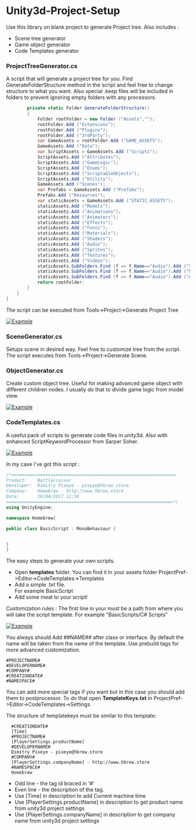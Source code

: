 # Unity3d-Project-Setup
Use this library on blank project to generate Project tree.
Also includes :
- Scene tree generator
- Game object generator
- Code Templates generator

### ProjectTreeGenerator.cs ###
A script that will generate a project tree for you. 
Find GenerateFolderStructure method in the script and feel free to change structure to what you want. Also special .keep files will be included in folders to prevent ignoring empty folders with any processors.
```csharp
        private static Folder GenerateFolderStructure()
        {
            Folder rootFolder = new Folder ("Assets","");
            rootFolder.Add ("Extensions");
            rootFolder.Add ("Plugins");
            rootFolder.Add ("3rdParty");
            var GameAssets = rootFolder.Add ("GAME_ASSETS");
            GameAssets.Add ("Data");
            var ScriptAssets = GameAssets.Add ("Scripts");
            ScriptAssets.Add ("Attributes");
            ScriptAssets.Add ("GameLogic");
            ScriptAssets.Add ("Enums");
            ScriptAssets.Add ("ScriptableObjects");
            ScriptAssets.Add ("Utility");
            GameAssets.Add ("Scenes");
            var Prefabs = GameAssets.Add ("Prefabs");
            Prefabs.Add ("Resources");
            var staticAssets = GameAssets.Add ("STATIC_ASSETS");
            staticAssets.Add ("Models");
            staticAssets.Add ("Animations");
            staticAssets.Add ("Animators");
            staticAssets.Add ("Effects");
            staticAssets.Add ("Fonts");
            staticAssets.Add ("Materials");
            staticAssets.Add ("Shaders");
            staticAssets.Add ("Audio");
            staticAssets.Add ("Sprites");
            staticAssets.Add ("Textures");
            staticAssets.Add ("Videos");
            staticAssets.SubFolders.Find (f => f.Name=="Audio").Add ("Sounds");
            staticAssets.SubFolders.Find (f => f.Name=="Audio").Add ("Music");
            staticAssets.SubFolders.Find (f => f.Name=="Audio").Add ("Ambients");
            return rootFolder;
        }
    }
}
```
The script can be executed from Tools->Project->Generate Project Tree

[![Example](https://i.gyazo.com/8f24c7b42b51364f2de9cb5a86b4f175.gif "Example")](https://i.gyazo.com/8f24c7b42b51364f2de9cb5a86b4f175.gif "Example")

### SceneGenerator.cs ###
Setups scene in desired way. Feel free to customize tree from the script.
The script executes from Tools->Project->Generate Scene.
### ObjectGenerator.cs ###
Create custom object tree. Useful for making advanced game object with different children nodes. I usually do that to divide game logic from model view. 

[![Example](https://i.gyazo.com/a820e0297e1cb00cd5636877166662c5.png "Example")](https://i.gyazo.com/a820e0297e1cb00cd5636877166662c5.png "Example")

### CodeTemplates.cs ###
A useful pack of scripts to generate code files in unity3d. Also with enhanced ScriptKeywordProcessor from Sarper Soher. 

[![Example](https://i.gyazo.com/411120b4433f9be438c6e1cb28c96e4f.gif "Example")](https://i.gyazo.com/411120b4433f9be438c6e1cb28c96e4f.gif "Example")

In my case I've got this script :
```csharp
/*===============================================================
Product:    Battlecruiser
Developer:  Dimitry Pixeye - pixeye@hbrew.store
Company:    Homebrew - http://www.hbrew.store
Date:       16/04/2017 12:58
================================================================*/
using UnityEngine;

namespace Homebrew{

public class BasicScript : MonoBehaviour {


}
}
```
The easy steps to generate your own scripts.

- Open **templates** folder. 
You can find it In your assets folder  ProjectPref->Editor->CodeTemplates->Templates
- Add a simple .txt file.  
For example BasicScript
- Add some meat to your script! 

Customization rules :
The first line in your must be a path from where you will take the script template.
For example "BasicScripts/C# Scripts"

[![Example](https://i.gyazo.com/193ada0dad30c91e34d05e3a01644c82.png "Example")](https://i.gyazo.com/193ada0dad30c91e34d05e3a01644c82.png "Example")


You always should Add ##NAME## after class or interface. By default the name will be taken from the name of the template. Use prebuild tags for more advanced customization.

    #PROJECTNAME# 
    #DEVELOPERNAME# 
    #COMPANY# 
    #CREATIONDATE# 
    #NAMESPACE#

You can add more special tags if you want but in this case you should add them to postprocessor. 
To do that open **TemplateKeys.txt** in ProjectPref->Editor->CodeTemplates->Settings

The structure of templatekeys must be similar to this template:

      #CREATIONDATE#
      [Time]
      #PROJECTNAME#
      [PlayerSettings.productName]
      #DEVELOPERNAME#
      Dimitry Pixeye - pixeye@hbrew.store
      #COMPANY#
      [PlayerSettings.companyName] - http://www.hbrew.store
      #NAMESPACE#
      Homebrew

- Odd line - the tag id braced in '#'
- Even line - the description of the tag.
- Use [Time] in description to add Current machine time
- Use [PlayerSettings.productName] in description to get product name from unity3d project settings
- Use [PlayerSettings.companyName] in description to get company name from unity3d project settings
